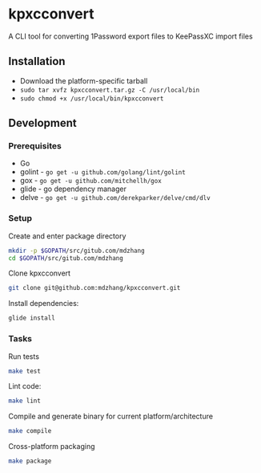 # kpxcconvert

A CLI tool for converting 1Password export files to KeePassXC import files

## Installation

- Download the platform-specific tarball
- `sudo tar xvfz kpxcconvert.tar.gz -C /usr/local/bin`
- `sudo chmod +x /usr/local/bin/kpxcconvert`

## Development

### Prerequisites

- Go
- golint - `go get -u github.com/golang/lint/golint`
- gox - `go get -u github.com/mitchellh/gox`
- glide - go dependency manager
- delve - `go get -u github.com/derekparker/delve/cmd/dlv`

### Setup

Create and enter package directory

  ```sh
  mkdir -p $GOPATH/src/gitub.com/mdzhang
  cd $GOPATH/src/gitub.com/mdzhang
  ```

Clone kpxcconvert

  ```sh
  git clone git@github.com:mdzhang/kpxcconvert.git
  ```

Install dependencies:

  ```sh
  glide install
  ```

### Tasks

Run tests

  ```sh
  make test
  ```

Lint code:

  ```sh
  make lint
  ```

Compile and generate binary for current platform/architecture

  ```sh
  make compile
  ```

Cross-platform packaging

  ```sh
  make package
  ```

